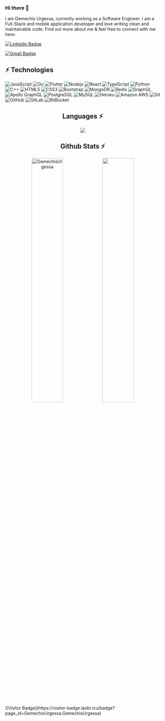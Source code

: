 ### Hi there 👋      

I am Gemechis Urgessa, currently working as a Software Engineer. I am a Full-Stack and mobile application developer and love writing clean and maintainable code. Find out more about me & feel free to connect with me here:

[![Linkedin Badge](https://img.shields.io/badge/-GemechisUrgessa-blue?style=flat-square&logo=Linkedin&logoColor=white&link=https://www.linkedin.com/in/GemechisUrgessa/)](https://www.linkedin.com/in/gemechis-urgessa-676609226/)
<!-- [![Medium Badge](https://img.shields.io/badge/rashedul-alam-12100E?style=flat-square&logo=medium&logoColor=white&link=https://rashedul-alam.medium.com/)](https://rashedul-alam.medium.com/) -->
[![Gmail Badge](https://img.shields.io/badge/-gemechisurgessa@gmail.com-c14438?style=flat-square&logo=Gmail&logoColor=white&link=mailto:gemechisurgessa@gmail.com)](mailto:gemechisurgessa@gmail.com)
<!-- [![Facebook Badge](https://img.shields.io/badge/rashedul.alam.anik.2-1877F2?style=flat-square&logo=facebook&logoColor=white&link=https://www.facebook.com/rashedul.alam.anik.2/)](https://www.facebook.com/rashedul.alam.anik.2/) -->


## ⚡ Technologies

![JavaScript](https://img.shields.io/badge/-JavaScript-black?style=flat-square&logo=javascript)
![Go](https://img.shields.io/badge/-Go-black?style=flat-square&logo=Go)
![Flutter](https://img.shields.io/badge/-Flutter-black?style=flat-square&logo=Flutter)
![Nodejs](https://img.shields.io/badge/-Nodejs-black?style=flat-square&logo=Node.js)
![React](https://img.shields.io/badge/-React-black?style=flat-square&logo=react)
![TypeScript](https://img.shields.io/badge/-TypeScript-007ACC?style=flat-square&logo=typescript)
![Python](https://img.shields.io/badge/-Python-black?style=flat-square&logo=Python)
![C++](https://img.shields.io/badge/-C++-00599C?style=flat-square&logo=c)
![HTML5](https://img.shields.io/badge/-HTML5-E34F26?style=flat-square&logo=html5&logoColor=white)
![CSS3](https://img.shields.io/badge/-CSS3-1572B6?style=flat-square&logo=css3)
![Bootstrap](https://img.shields.io/badge/-Bootstrap-563D7C?style=flat-square&logo=bootstrap)
![MongoDB](https://img.shields.io/badge/-MongoDB-black?style=flat-square&logo=mongodb)
![Redis](https://img.shields.io/badge/-Redis-black?style=flat-square&logo=Redis)
![GraphQL](https://img.shields.io/badge/-GraphQL-E10098?style=flat-square&logo=graphql)
![Apollo GraphQL](https://img.shields.io/badge/-Apollo%20GraphQL-311C87?style=flat-square&logo=apollo-graphql)
![PostgreSQL](https://img.shields.io/badge/-PostgreSQL-336791?style=flat-square&logo=postgresql)
![MySQL](https://img.shields.io/badge/-MySQL-black?style=flat-square&logo=mysql)
![Heroku](https://img.shields.io/badge/-Heroku-430098?style=flat-square&logo=heroku)
![Amazon AWS](https://img.shields.io/badge/Amazon%20AWS-232F3E?style=flat-square&logo=amazon-aws)
![Git](https://img.shields.io/badge/-Git-black?style=flat-square&logo=git)
![GitHub](https://img.shields.io/badge/-GitHub-181717?style=flat-square&logo=github)
![GitLab](https://img.shields.io/badge/-GitLab-FCA121?style=flat-square&logo=gitlab)
![BitBucket](https://img.shields.io/badge/-BitBucket-darkblue?style=flat-square&logo=bitbucket)
 <h2 align="center">Languages ⚡</h2>
<p align=center>
 <div align=center>

<img align="center" src="https://github-readme-stats.vercel.app/api/top-langs/?username=GemechisUrgessa&theme=dark&layout=compact&langs_count=20&hide_title=true"/>
 </div>
 </p>
<!-- Github Stats Section -->
<h2 align="center">Github Stats ⚡</h2>
<p align=center>
  <div align=center>
      <img align="center" width="45%" src="https://github-readme-streak-stats.herokuapp.com/?user=GemechisUrgessa&theme=react&border=61dafb&hide_border=true" alt="GemechisUrgessa" />
      <img align="center" width="45%" src="https://github-readme-stats.vercel.app/api?username=GemechisUrgessa&show_icons=true&theme=react&border_color=61dafb&hide_border=true" />
  </div>
</p>
![Visitor Badge](https://visitor-badge.laobi.icu/badge?page_id=GemechisUrgessa.GemechisUrgessa)



